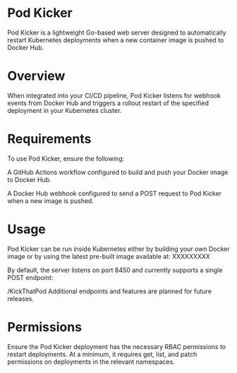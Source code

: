 # Pod Kicker

Pod Kicker is a lightweight Go-based web server designed to automatically restart Kubernetes deployments when a new container image is pushed to Docker Hub.

# Overview

When integrated into your CI/CD pipeline, Pod Kicker listens for webhook events from Docker Hub and triggers a rollout restart of the specified deployment in your Kubernetes cluster.

# Requirements

To use Pod Kicker, ensure the following:

A GitHub Actions workflow configured to build and push your Docker image to Docker Hub.

A Docker Hub webhook configured to send a POST request to Pod Kicker when a new image is pushed.

# Usage

Pod Kicker can be run inside Kubernetes either by building your own Docker image or by using the latest pre-built image available at:
XXXXXXXXX

By default, the server listens on port 8450 and currently supports a single POST endpoint:

/KickThatPod
Additional endpoints and features are planned for future releases.

# Permissions

Ensure the Pod Kicker deployment has the necessary RBAC permissions to restart deployments. At a minimum, it requires get, list, and patch permissions on deployments in the relevant namespaces.


